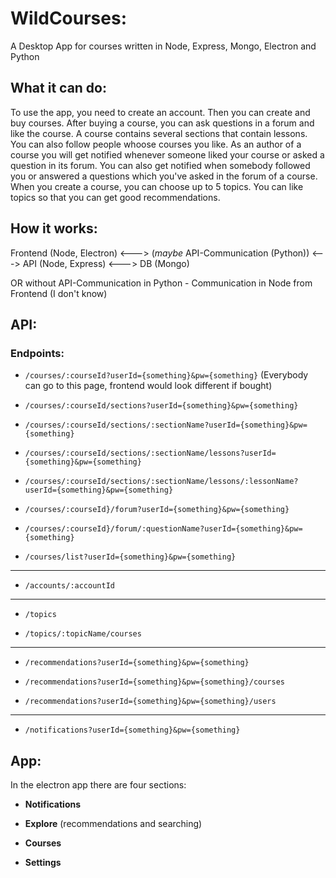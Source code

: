 # WildCourses:

A Desktop App for courses written in Node, Express, Mongo, Electron and Python

## What it can do:

To use the app, you need to create an account. Then you can create and buy courses.
After buying a course, you can ask questions in a forum and like the course.
A course contains several sections that contain lessons. You can also follow people
whoose courses you like. As an author of a course you will get notified whenever
someone liked your course or asked a question in its forum. You can also get notified
when somebody followed you or answered a questions which you've asked in the forum of a course.
When you create a course, you can choose up to 5 topics. You can like topics so that you
can get good recommendations.

## How it works:

Frontend (Node, Electron) <---> (*maybe* API-Communication (Python)) <---> API (Node, Express) <---> DB (Mongo)

OR without API-Communication in Python - Communication in Node from Frontend (I don't know)

## API:

### Endpoints:

- ```/courses/:courseId?userId={something}&pw={something}``` (Everybody can go to this page, frontend would look different if bought)

- ```/courses/:courseId/sections?userId={something}&pw={something}```

- ```/courses/:courseId/sections/:sectionName?userId={something}&pw={something}```

- ```/courses/:courseId/sections/:sectionName/lessons?userId={something}&pw={something}```

- ```/courses/:courseId/sections/:sectionName/lessons/:lessonName?userId={something}&pw={something}```

- ```/courses/:courseId}/forum?userId={something}&pw={something}```

- ```/courses/:courseId}/forum/:questionName?userId={something}&pw={something}```

- ```/courses/list?userId={something}&pw={something}```

-----------

- ```/accounts/:accountId```

-----------

- ```/topics```

- ```/topics/:topicName/courses```

-----------

- ```/recommendations?userId={something}&pw={something}```

- ```/recommendations?userId={something}&pw={something}/courses```

- ```/recommendations?userId={something}&pw={something}/users```

-----------

- ```/notifications?userId={something}&pw={something}```

## App:

In the electron app there are four sections:

- **Notifications**

- **Explore** (recommendations and searching)

- **Courses**

- **Settings**
